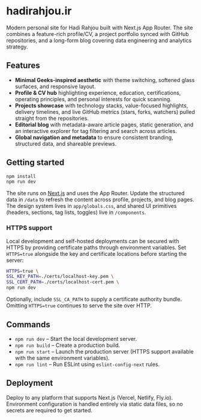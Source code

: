 # hadirahjou.ir

Modern personal site for Hadi Rahjou built with Next.js App Router. The site combines a
feature-rich profile/CV, a project portfolio synced with GitHub repositories, and a long-form
blog covering data engineering and analytics strategy.

## Features

- **Minimal Geeks-inspired aesthetic** with theme switching, softened glass surfaces, and responsive
  layout.
- **Profile & CV hub** highlighting experience, education, certifications, operating principles, and
  personal interests for quick scanning.
- **Projects showcase** with technology stacks, value-focused highlights, delivery timelines, and
  live GitHub metrics (stars, forks, watchers) pulled straight from the repositories.
- **Editorial blog** with metadata-aware article pages, static generation, and an interactive
  explorer for tag filtering and search across articles.
- **Global navigation and metadata** to ensure consistent branding, structured data, and shareable
  previews.

## Getting started

```bash
npm install
npm run dev
```

The site runs on [Next.js](https://nextjs.org/) and uses the App Router. Update the structured data in
`/data` to refresh the content across profile, projects, and blog pages. The design system lives in
`app/globals.css`, and shared UI primitives (headers, sections, tag lists, toggles) live in
`/components`.

### HTTPS support

Local development and self-hosted deployments can be secured with HTTPS by providing certificate
paths through environment variables. Set `HTTPS=true` alongside the key and certificate locations
before starting the server:

```bash
HTTPS=true \
SSL_KEY_PATH=./certs/localhost-key.pem \
SSL_CERT_PATH=./certs/localhost-cert.pem \
npm run dev
```

Optionally, include `SSL_CA_PATH` to supply a certificate authority bundle. Omitting `HTTPS=true`
continues to serve the site over HTTP.

## Commands

- `npm run dev` – Start the local development server.
- `npm run build` – Create a production build.
- `npm run start` – Launch the production server (HTTPS support available with the same environment
  variables).
- `npm run lint` – Run ESLint using `eslint-config-next` rules.

## Deployment

Deploy to any platform that supports Next.js (Vercel, Netlify, Fly.io). Environment configuration is
handled entirely via static data files, so no secrets are required to get started.

